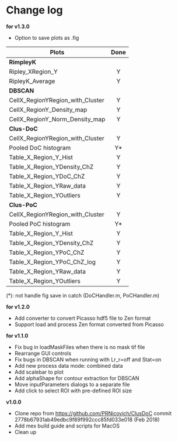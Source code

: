 # Change log

**for v1.3.0**

- Option to save plots as .fig

| Plots                                | Done |
| -------------------------------------|:----:|
| **RimpleyK**                         |      |
| Ripley_XRegion_Y                     | Y    |
| RipleyK_Average                      | Y    |
| **DBSCAN**                           |      |
| CellX_RegionYRegion_with_Cluster     | Y    |
| CellX_RegionY_Density_map            | Y    |
| CellX_RegionY_Norm_Density_map       | Y    |
| **Clus-DoC**                         |      |
| CellX_RegionYRegion_with_Cluster     | Y    |
| Pooled DoC histogram                 | Y*   |
| Table_X_Region_Y_Hist                | Y    |
| Table_X_Region_YDensity_ChZ          | Y    |
| Table_X_Region_YDoC_ChZ              | Y    |
| Table_X_Region_YRaw_data             | Y    |
| Table_X_Region_YOutliers             | Y    |
| **Clus-PoC**                         |      |
| CellX_RegionYRegion_with_Cluster     | Y    |
| Pooled PoC histogram                 | Y*   |
| Table_X_Region_Y_Hist                | Y    |
| Table_X_Region_YDensity_ChZ          | Y    |
| Table_X_Region_YPoC_ChZ              | Y    |
| Table_X_Region_YPoC_ChZ_log          | Y    |
| Table_X_Region_YRaw_data             | Y    |
| Table_X_Region_YOutliers             | Y    |

(*): not handle fig save in catch (DoCHandler.m, PoCHandler.m)

**for v1.2.0**

- Add converter to convert Picasso hdf5 file to Zen format
- Support load and process Zen format converted from Picasso

**for v1.1.0**

- Fix bug in loadMaskFiles when there is no mask tif file
- Rearrange GUI controls
- Fix bugs in DBSCAN when running with Lr_r=off and Stat=on
- Add new process data mode: combined data 
- Add scalebar to plot
- Add alphaShape for contour extraction for DBSCAN
- Move inputParameters dialogs to a separate file
- Add click to select ROI with pre-defined ROI size

**v1.0.0**

- Clone repo from https://github.com/PRNicovich/ClusDoC commit 2778b67931ab49edbc9f89f992ccc85fd033e018 (Feb 2018)
- Add mex build guide and scripts for MacOS
- Clean up